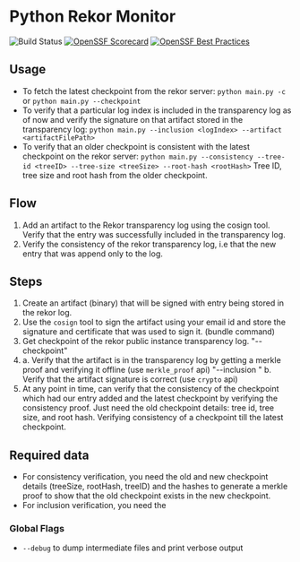 # Python Rekor Monitor
![Build Status](https://github.com/mayank-ramnani/python-rekor-monitor/actions/workflows/cd.yml/badge.svg)
[![OpenSSF Scorecard](https://api.scorecard.dev/projects/github.com/mayank-ramnani/python-rekor-monitor/badge)](https://scorecard.dev/viewer/?uri=github.com/mayank-ramnani/python-rekor-monitor)
[![OpenSSF Best Practices](https://www.bestpractices.dev/projects/9731/badge)](https://www.bestpractices.dev/projects/9731)

## Usage
- To fetch the latest checkpoint from the rekor server: `python main.py -c`
 or `python main.py --checkpoint`
- To verify that a particular log index is included in the transparency log as
 of now and verify the signature on that artifact stored in the transparency
 log: `python main.py --inclusion <logIndex> --artifact <artifactFilePath>`
- To verify that an older checkpoint is consistent with the latest checkpoint
 on the rekor server: `python main.py --consistency --tree-id <treeID>
 --tree-size <treeSize> --root-hash <rootHash>`
 Tree ID, tree size and root hash from the older checkpoint.

## Flow
1. Add an artifact to the Rekor transparency log using the cosign tool.
    Verify that the entry was successfully included in the transparency log.
2. Verify the consistency of the rekor transparency log, i.e that the new
    entry that was append only to the log.

## Steps
1. Create an artifact (binary) that will be signed with entry being stored in
    the rekor log.
2. Use the `cosign` tool to sign the artifact using your email id and store
    the signature and certificate that was used to sign it. (bundle command)
3. Get checkpoint of the rekor public instance transparency log.
    "--checkpoint"
4.  a. Verify that the artifact is in the transparency log by getting a merkle proof
    and verifying it offline (use `merkle_proof` api)
    "--inclusion <logIndex>"
    b. Verify that the artifact signature is correct (use `crypto` api)
5. At any point in time, can verify that the consistency of the checkpoint which had our entry added and the latest checkpoint by verifying the consistency proof.
    Just need the old checkpoint details: tree id, tree size, and root hash.
    Verifying consistency of a checkpoint till the latest checkpoint.


## Required data
- For consistency verification, you need the old and new checkpoint details (treeSize, rootHash, treeID) and the hashes to generate a merkle proof to show that the old checkpoint exists in the new checkpoint.
- For inclusion verification, you need the

### Global Flags
- `--debug` to dump intermediate files and print verbose output
